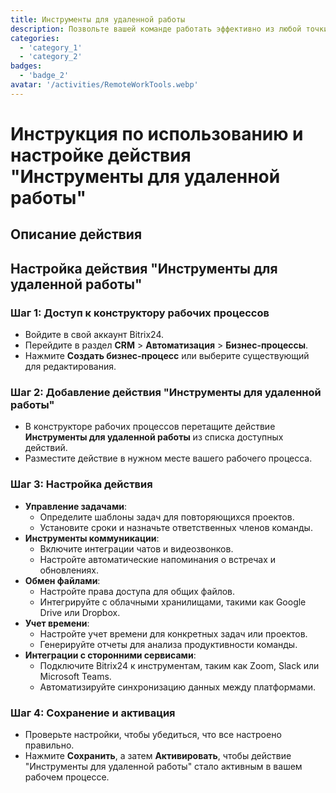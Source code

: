 ```yaml
---
title: Инструменты для удаленной работы
description: Позвольте вашей команде работать эффективно из любой точки мира.
categories: 
  - 'category_1'
  - 'category_2'
badges: 
  - 'badge_2'
avatar: '/activities/RemoteWorkTools.webp'
---
```

# Инструкция по использованию и настройке действия "Инструменты для удаленной работы"

## Описание действия

## **Настройка действия "Инструменты для удаленной работы"**

### Шаг 1: Доступ к конструктору рабочих процессов
- Войдите в свой аккаунт Bitrix24.
- Перейдите в раздел **CRM** > **Автоматизация** > **Бизнес-процессы**.
- Нажмите **Создать бизнес-процесс** или выберите существующий для редактирования.

### Шаг 2: Добавление действия "Инструменты для удаленной работы"
- В конструкторе рабочих процессов перетащите действие **Инструменты для удаленной работы** из списка доступных действий.
- Разместите действие в нужном месте вашего рабочего процесса.

### Шаг 3: Настройка действия
- **Управление задачами**:
  - Определите шаблоны задач для повторяющихся проектов.
  - Установите сроки и назначьте ответственных членов команды.
- **Инструменты коммуникации**:
  - Включите интеграции чатов и видеозвонков.
  - Настройте автоматические напоминания о встречах и обновлениях.
- **Обмен файлами**:
  - Настройте права доступа для общих файлов.
  - Интегрируйте с облачными хранилищами, такими как Google Drive или Dropbox.
- **Учет времени**:
  - Настройте учет времени для конкретных задач или проектов.
  - Генерируйте отчеты для анализа продуктивности команды.
- **Интеграции с сторонними сервисами**:
  - Подключите Bitrix24 к инструментам, таким как Zoom, Slack или Microsoft Teams.
  - Автоматизируйте синхронизацию данных между платформами.

### Шаг 4: Сохранение и активация
- Проверьте настройки, чтобы убедиться, что все настроено правильно.
- Нажмите **Сохранить**, а затем **Активировать**, чтобы действие "Инструменты для удаленной работы" стало активным в вашем рабочем процессе.